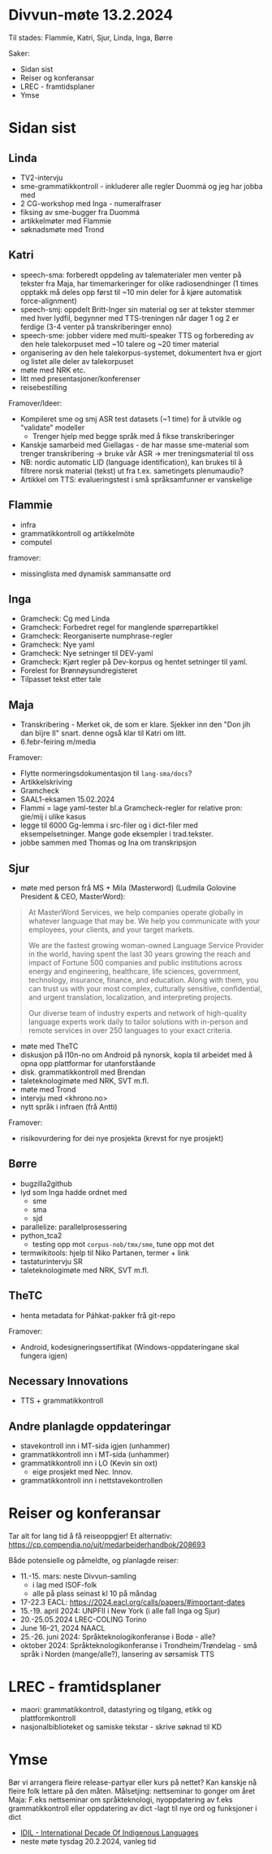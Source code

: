 # Divvun-møte 13.2.2024

Til stades: Flammie, Katri, Sjur, Linda, Inga, Børre

Saker:

* Sidan sist
* Reiser og konferansar
* LREC - framtidsplaner
* Ymse

# Sidan sist

## Linda

* TV2-intervju
* sme-grammatikkontroll - inkluderer alle regler Duommá og jeg har jobba med
* 2 CG-workshop med Inga - numeralfraser
* fiksing av sme-bugger fra Duommá
* artikkelmøter med Flammie
* søknadsmøte med Trond

## Katri

- speech-sma: forberedt oppdeling av talematerialer men venter på tekster fra Maja, har timemarkeringer for olike radiosendninger (1 times opptakk må deles opp først til ~10 min deler for å kjøre automatisk force-alignment)
- speech-smj: oppdelt Britt-Inger sin material og ser at tekster stemmer med hver lydfil, begynner med TTS-treningen når dager 1 og 2 er ferdige (3-4 venter på transkriberinger enno)
- speech-sme: jobber videre med multi-speaker TTS og forbereding av den hele talekorpuset med ~10 talere og ~20 timer material
- organisering av den hele talekorpus-systemet, dokumentert hva er gjort og listet alle deler av talekorpuset
- møte med NRK etc.
- litt med presentasjoner/konferenser
- reisebestilling

Framover/Ideer:
- Kompileret sme og smj ASR test datasets (~1 time) for å utvikle og "validate" modeller
    - Trenger hjelp med begge språk med å fikse transkriberinger
- Kanskje samarbeid med Giellagas - de har masse sme-material som trenger transkribering -> bruke vår ASR -> mer treningsmaterial til oss
- NB: nordic automatic LID (language identification), kan brukes til å filtrere norsk material (tekst) ut fra t.ex. sametingets plenumaudio?
- Artikkel om TTS: evalueringstest i små språksamfunner er vanskelige 

## Flammie

* infra
* grammatikkontroll og artikkelmöte
* computel

framover:

* missinglista med dynamisk sammansatte ord

## Inga

- Gramcheck: Cg med Linda
- Gramcheck: Forbedret regel for manglende spørrepartikkel
- Gramcheck: Reorganiserte numphrase-regler
- Gramcheck: Nye yaml
- Gramcheck: Nye setninger til DEV-yaml
- Gramcheck: Kjørt regler på Dev-korpus og hentet setninger til yaml. 
- Forelest for Brønnøysundregisteret
- Tilpasset tekst etter tale

## Maja

- Transkribering - Merket ok, de som er klare. Sjekker inn den "Don jih dan bïjre II" snart. denne også klar til Katri om litt. 
- 6.febr-feiring m/media

Framover:
- Flytte normeringsdokumentasjon til `lang-sma/docs`?
- Artikkelskriving 
- Gramcheck
- SAAL1-eksamen 15.02.2024
- Flammi = lage yaml-tester bl.a Gramcheck-regler for relative pron: gie/mij i ulike kasus
- legge til 6000 Gg-lemma i src-filer og i dict-filer med eksempelsetninger. Mange gode eksempler i trad.tekster. 
- jobbe sammen med Thomas og Ina om transkripsjon

## Sjur

- møte med person frå MS + Mila (Masterword) (Ludmila Golovine President & CEO, MasterWord):

> At MasterWord Services, we help companies operate globally in whatever language that may be. We help you communicate with your employees, your clients, and your target markets.
>
> We are the fastest growing woman-owned Language Service Provider in the world, having spent the last 30 years growing the reach and impact of Fortune 500 companies and public institutions across energy and engineering, healthcare, life sciences, government, technology, insurance, finance, and education. Along with them, you can trust us with your most complex, culturally sensitive, confidential, and urgent translation, localization, and interpreting projects.
> 
> Our diverse team of industry experts and network of high-quality language experts work daily to tailor solutions with in-person and remote services in over 250 languages to your exact criteria.

- møte med TheTC
- diskusjon på l10n-no om Android på nynorsk, kopla til arbeidet med å opna opp plattformar for utanforståande
- disk. grammatikkontroll med Brendan
- taleteknologimøte med NRK, SVT m.fl.
- møte med Trond
- intervju med <khrono.no>
- nytt språk i infraen (frå Antti)

Framover:
- risikovurdering for dei nye prosjekta (krevst for nye prosjekt)

## Børre

- bugzilla2github
- lyd som Inga hadde ordnet med
  - sme
  - sma
  - sjd
- parallelize: parallelprosessering
- python_tca2
  - testing opp mot `corpus-nob/tmx/sme`, tune opp mot det
- termwikitools: hjelp til Niko Partanen, termer + link
- tastaturintervju SR
- taleteknologimøte med NRK, SVT m.fl.

## TheTC

- henta metadata for Páhkat-pakker frå git-repo

Framover:
- Android, kodesigneringssertifikat (Windows-oppdateringane skal fungera igjen)

## Necessary Innovations

- TTS + grammatikkontroll

## Andre planlagde oppdateringar

* stavekontroll inn i MT-sida igjen (unhammer)
* grammatikkontroll inn i MT-sida (unhammer)
* grammatikkontroll inn i LO (Kevin sin oxt)
    - eige prosjekt med Nec. Innov.
* grammatikkontroll inn i nettstavekontrollen

# Reiser og konferansar

Tar alt for lang tid å få reiseoppgjer!
Et alternativ: <https://cp.compendia.no/uit/medarbeiderhandbok/208693>

Både potensielle og påmeldte, og planlagde reiser:

* 11.-15. mars: neste Divvun-samling
    * i lag med ISOF-folk
    * alle på plass seinast kl 10 på måndag
* 17-22.3 EACL: <https://2024.eacl.org/calls/papers/#important-dates>
* 15.-19. april 2024: UNPFII i New York (i alle fall Inga og Sjur)
* 20.-25.05.2024 LREC-COLING Torino
* June 16–21, 2024 NAACL
* 25.-26. juni 2024: Språkteknologikonferanse i Bodø - alle?
* oktober 2024: Språkteknologikonferanse i Trondheim/Trøndelag - små språk i Norden (mange/alle?), lansering av sørsamisk TTS

# LREC - framtidsplaner

* maori: grammatikkontroll, datastyring og tilgang, etikk og plattformkontroll
* nasjonalbiblioteket og samiske tekstar - skrive søknad til KD

# Ymse

Bør vi arrangera fleire release-partyar eller kurs på nettet? Kan kanskje nå fleire folk lettare på den måten. Målsetjing: nettseminar to gonger om året
Maja: F.eks nettseminar om språkteknologi, nyoppdatering av f.eks grammatikkontroll eller oppdatering av dict -lagt til nye ord og funksjoner i dict

* [IDIL - International Decade Of Indigenous Languages](https://fpcc.ca/stories/the-decade-of-indigenous-languages/)
* neste møte tysdag 20.2.2024, vanleg tid
